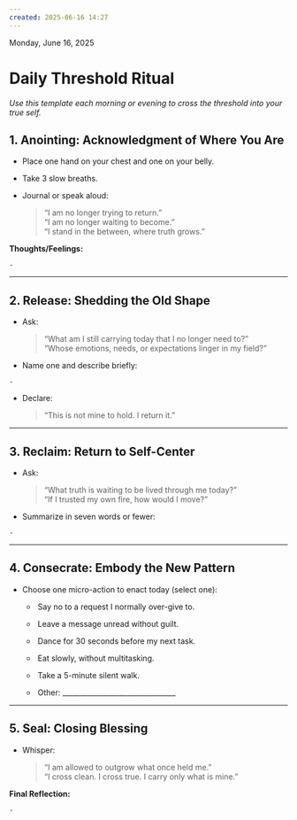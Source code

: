 ```yaml
---
created: 2025-06-16 14:27
---
```

Monday, June 16, 2025

#  Daily Threshold Ritual

_Use this template each morning or evening to cross the threshold into your true self._

## 1. Anointing: Acknowledgment of Where You Are

- Place one hand on your chest and one on your belly.
    
- Take 3 slow breaths.
    
- Journal or speak aloud:
    
    > “I am no longer trying to return.”  
    > “I am no longer waiting to become.”  
    > “I stand in the between, where truth grows.”
    

**Thoughts/Feelings:**

```
-
```

---

## 2. Release: Shedding the Old Shape

- Ask:
    
    > “What am I still carrying today that I no longer need to?”  
    > “Whose emotions, needs, or expectations linger in my field?”
    
- Name one and describe briefly:
    

```
-
```

- Declare:
    
    > “This is not mine to hold. I return it.”
    

---

## 3. Reclaim: Return to Self-Center

- Ask:
    
    > “What truth is waiting to be lived through me today?”  
    > “If I trusted my own fire, how would I move?”
    
- Summarize in seven words or fewer:
    

```
-
```

---

## 4. Consecrate: Embody the New Pattern

- Choose one micro-action to enact today (select one):
    
    -  Say no to a request I normally over-give to.
        
    -  Leave a message unread without guilt.
        
    -  Dance for 30 seconds before my next task.
        
    -  Eat slowly, without multitasking.
        
    -  Take a 5-minute silent walk.
        
    -  Other: ________________________________
        

---

## 5. Seal: Closing Blessing

- Whisper:
    
    > “I am allowed to outgrow what once held me.”  
    > “I cross clean. I cross true. I carry only what is mine.”
    

**Final Reflection:**

```
-
```